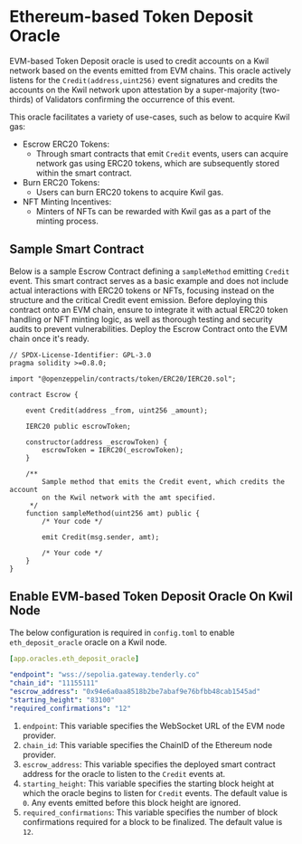 # Ethereum-based Token Deposit Oracle

EVM-based Token Deposit oracle is used to credit accounts on a Kwil network based on the events emitted from EVM chains. This oracle actively listens for the `Credit(address,uint256)` event signatures and credits the accounts on the Kwil network upon attestation by a super-majority (two-thirds) of Validators confirming the occurrence of this event.

This oracle facilitates a variety of use-cases, such as below to acquire Kwil gas:

- Escrow ERC20 Tokens:
  - Through smart contracts that emit `Credit` events, users can acquire network gas using ERC20 tokens, which are subsequently stored within the smart contract.
- Burn ERC20 Tokens:
  - Users can burn ERC20 tokens to acquire Kwil gas.
- NFT Minting Incentives:
  - Minters of NFTs can be rewarded with Kwil gas as a part of the minting process.

## Sample Smart Contract

Below is a sample Escrow Contract defining a `sampleMethod` emitting `Credit` event. This smart contract serves as a basic example and does not include actual interactions with ERC20 tokens or NFTs, focusing instead on the structure and the critical Credit event emission. Before deploying this contract onto an EVM chain, ensure to integrate it with actual ERC20 token handling or NFT minting logic, as well as thorough testing and security audits to prevent vulnerabilities. Deploy the Escrow Contract onto the EVM chain once it's ready.

```solidity
// SPDX-License-Identifier: GPL-3.0
pragma solidity >=0.8.0;

import "@openzeppelin/contracts/token/ERC20/IERC20.sol";

contract Escrow {
  
    event Credit(address _from, uint256 _amount);

    IERC20 public escrowToken;

    constructor(address _escrowToken) {
        escrowToken = IERC20(_escrowToken);
    }

    /**
        Sample method that emits the Credit event, which credits the account 
        on the Kwil network with the amt specified.
     */
    function sampleMethod(uint256 amt) public {
        /* Your code */

        emit Credit(msg.sender, amt);
        
        /* Your code */
    }
}
```

## Enable EVM-based Token Deposit Oracle On Kwil Node

The below configuration is required in `config.toml` to enable `eth_deposit_oracle` oracle on a Kwil node.

```yaml
[app.oracles.eth_deposit_oracle]

"endpoint": "wss://sepolia.gateway.tenderly.co"
"chain_id": "11155111"
"escrow_address": "0x94e6a0aa8518b2be7abaf9e76bfbb48cab1545ad"
"starting_height": "83100"
"required_confirmations": "12"
```

1. `endpoint`: This variable specifies the WebSocket URL of the EVM node provider.
2. `chain_id`: This variable specifies the ChainID of the Ethereum node provider.
3. `escrow_address`: This variable specifies the deployed smart contract address for the oracle to listen to the `Credit` events at.
4. `starting_height`: This variable specifies the starting block height at which the oracle begins to listen for `Credit` events. The default value is `0`. Any events emitted before this block height are ignored.
5. `required_confirmations`: This variable specifies the number of block confirmations required for a block to be finalized. The default value is `12`.
